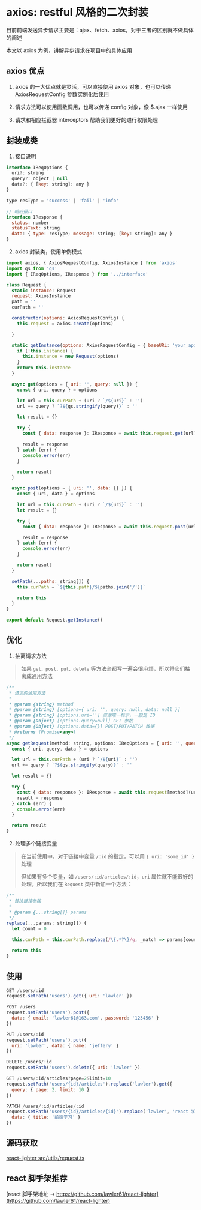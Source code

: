 # axios: restful 风格的二次封装

目前前端发送异步请求主要是：ajax、fetch、axios，对于三者的区别就不做具体的阐述

本文以 axios 为例，讲解异步请求在项目中的具体应用

## axios 优点

1. axios 的一大优点就是灵活，可以直接使用 axios 对象，也可以传递 AxiosRequestConfig 参数实例化后使用

2. 请求方法可以使用函数调用，也可以传递 config 对象，像 $.ajax 一样使用

3. 请求和相应拦截器 interceptors 帮助我们更好的进行权限处理

## 封装成类

1. 接口说明

```js
interface IReqOptions {
  uri?: string
  query?: object | null
  data?: { [key: string]: any }
}

type resType = 'success' | 'fail' | 'info'

// 响应接口
interface IResponse {
  status: number
  statusText: string
  data: { type: resType; message: string; [key: string]: any }
}
```

2. axios 封装类，使用单例模式

```js
import axios, { AxiosRequestConfig, AxiosInstance } from 'axios'
import qs from 'qs'
import { IReqOptions, IResponse } from '../interface'

class Request {
  static instance: Request
  request: AxiosInstance
  path = ''
  curPath = ''

  constructor(options: AxiosRequestConfig) {
    this.request = axios.create(options)

  }

  static getInstance(options: AxiosRequestConfig = { baseURL: 'your_api_url' }) {
    if (!this.instance) {
      this.instance = new Request(options)
    }
    return this.instance
  }

  async get(options = { uri: '', query: null }) {
    const { uri, query } = options

    let url = this.curPath + (uri ? `/${uri}` : '')
    url += query ? `?${qs.stringify(query)}` : ''

    let result = {}

    try {
      const { data: response }: IResponse = await this.request.get(url)

      result = response
    } catch (err) {
      console.error(err)
    }

    return result
  }

  async post(options = { uri: '', data: {} }) {
    const { uri, data } = options

    let url = this.curPath + (uri ? `/${uri}` : '')
    let result = {}

    try {
      const { data: response }: IResponse = await this.request.post(url, data)

      result = response
    } catch (err) {
      console.error(err)
    }

    return result
  }

  setPath(...paths: string[]) {
    this.curPath = `${this.path}/${paths.join('/')}`

    return this
  }
}

export default Request.getInstance()
```

## 优化

1. 抽离请求方法

> 如果 `get、post、put、delete` 等方法全都写一遍会很麻烦，所以将它们抽离成通用方法

```js
/**
 * 请求的通用方法
 *
 * @param {string} method
 * @param {string} [options={ uri: '', query: null, data: null }]
 * @param {string} [options.uri=''] 资源唯一标示，一般是 ID
 * @param {Object} [options.query=null] GET 参数
 * @param {Object} [options.data={}] POST/PUT/PATCH 数据
 * @returns {Promise<any>}
 */
async getRequest(method: string, options: IReqOptions = { uri: '', query: null, data: {} }) {
  const { uri, query, data } = options

  let url = this.curPath + (uri ? `/${uri}` : '')
  url += query ? `?${qs.stringify(query)}` : ''

  let result = {}

  try {
    const { data: response }: IResponse = await this.request[method](url, data)
    result = response
  } catch (err) {
    console.error(err)
  }

  return result
}
```

2. 处理多个链接变量

> 在当前使用中，对于链接中变量 `/:id` 的指定，可以用 `{ uri: 'some_id' }` 处理
>
> 但如果有多个变量，如 `/users/:id/articles/:id`，`uri` 属性就不能很好的处理。所以我们在 `Request` 类中新加一个方法：

```js
/**
 * 替换链接参数
 *
 * @param {...string[]} params
 */
replace(...params: string[]) {
  let count = 0

  this.curPath = this.curPath.replace(/\{.*?\}/g, _match => params[count++])

  return this
}
```

## 使用

```js
GET /users/:id
request.setPath('users').get({ uri: 'lawler' })

POST /users
request.setPath('users').post({
  data: { email: 'lawler61@163.com', password: '123456' }
})

PUT /users/:id
request.setPath('users').put({
  uri: 'lawler', data: { name: 'jeffery' }
})

DELETE /users/:id
request.setPath('users').delete({ uri: 'lawler' })

GET /users/:id/articles?page=2&limit=10
request.setPath('users/{id}/articles').replace('lawler').get({
  query: { page: 2, limit: 10 }
})

PATCH /users/:id/articles/:id
request.setPath('users/{id}/articles/{id}').replace('lawler', 'react 学习之路').patch({
  data: { title: '前端学习' }
})
```

## 源码获取

[react-lighter src/utils/request.ts](https://github.com/lawler61/react-lighter/blob/master/src/utils/request.ts)

## react 脚手架推荐

[react 脚手架地址 -> https://github.com/lawler61/react-lighter](https://github.com/lawler61/react-lighter)
